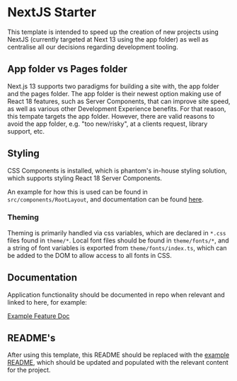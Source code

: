 # NextJS Starter

This template is intended to speed up the creation of new projects using NextJS (currently targeted at Next 13 using the app folder) as well as centralise all our decisions regarding development tooling.

## App folder vs Pages folder

Next.js 13 supports two paradigms for building a site with, the app folder and the pages folder. The app folder is their newest option making use of React 18 features, such as Server Components, that can improve site speed, as well as various other Development Experience benefits. For that reason, this tempate targets the app folder. However, there are valid reasons to avoid the app folder, e.g. "too new/risky", at a clients request, library support, etc.

## Styling

CSS Components is installed, which is phantom's in-house styling solution, which supports styling React 18 Server Components.

An example for how this is used can be found in `src/components/RootLayout`, and documentation can be found [here](https://css-components.net).

### Theming

Theming is primarily handled via css variables, which are declared in `*.css` files found in `theme/*`. Local font files should be found in `theme/fonts/*`, and a string of font variables is exported from `theme/fonts/index.ts`, which can be added to the DOM to allow access to all fonts in CSS.

## Documentation

Application functionality should be documented in repo when relevant and linked to here, for example:

[Example Feature Doc](./docs/EXAMPLE.md)

## README's

After using this template, this README should be replaced with the [example README](./Example%20README.md), which should be updated and populated with the relevant content for the project.
